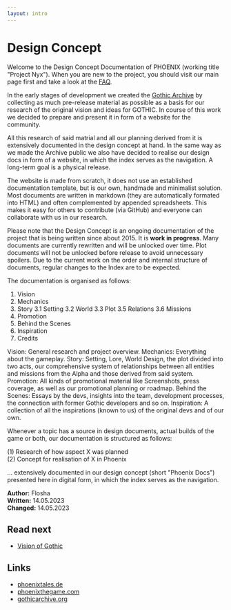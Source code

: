 ```yaml
---
layout: intro
---
```


# Design Concept

Welcome to the Design Concept Documentation of PHOENIX (working title "Project Nyx"). When you are new to the project, you should visit our main page first and take a look at the [FAQ](/vision/faq).  

In the early stages of development we created the [Gothic Archive](https://gothicarchive.org) by collecting as much pre-release material as possible as a basis for our research of the original vision and ideas for GOTHIC. In course of this work we decided to prepare and present it in form of a website for the community.  

All this research of said matrial and all our planning derived from it is extensively documented in the design concept at hand. In the same way as we made the Archive public we also have decided to realise our design docs in form of a website, in which the index serves as the navigation. A long-term goal is a physical release.  

The website is made from scratch, it does not use an established documentation template, but is our own, handmade and minimalist solution. Most documents are written in markdown (they are automatically formated into HTML) and often complemented by appended spreadsheets. This makes it easy for others to contribute (via GitHub) and everyone can collaborate with us in our research.  

<p class="subtext blueinfo">Please note that the Design Concept is an ongoing documentation of the project that is being written since about 2015. It is <strong class="demonic">work in progress</strong>. Many documents are currently rewritten and will be unlocked over time. Plot documents will not be unlocked before release to avoid unnecessary spoilers. Due to the current work on the order and internal structure of documents, regular changes to the Index are to be expected.</p>

The documentation is organised as follows:  

1. Vision 
2. Mechanics
3. Story
    3.1 Setting
    3.2 World
    3.3 Plot
    3.5 Relations
    3.6 Missions
4. Promotion
5. Behind the Scenes
6. Inspiration
7. Credits

Vision: General research and project overview. Mechanics: Everything about the gameplay. Story: Setting, Lore, World Design, the plot divided into two acts, our comprehensive system of relationships between all entities and missions from the Alpha and those derived from said system. Promotion: All kinds of promotional material like Screenshots, press coverage, as well as our promotional planning or roadmap. Behind the Scenes: Essays by the devs, insights into the team, development processes, the connection with former Gothic developers and so on. Inspiration: A collection of all the inspirations (known to us) of the original devs and of our own.  

Whenever a topic has a source in design documents, actual builds of the game or both, our documentation is structured as follows:  

(1) Research of how aspect X was planned  
(2) Concept for realisation of X in Phoenix  

... extensively documented in our design concept (short "Phoenix Docs") presented here in digital form, in which the index serves as the navigation.  


**Author:** Flosha  
**Written:** 14.05.2023   
**Changed:** 14.05.2023  


## Read next 

* [Vision of Gothic](/vision/vision-of-gothic)


## Links

* [phoenixtales.de](https://phoenixtales.de)
* [phoenixthegame.com](https://phoenixthegame.com)
* [gothicarchive.org](https://gothicarchive.org)
